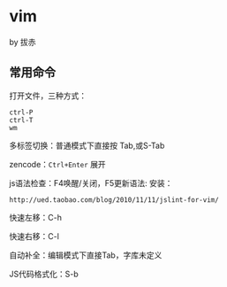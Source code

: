 vim
===

by 拔赤

## 常用命令

打开文件，三种方式：

	ctrl-P
	ctrl-T
	wm

多标签切换：普通模式下直接按 Tab,或S-Tab

zencode：`Ctrl+Enter` 展开

js语法检查：F4唤醒/关闭，F5更新语法: 安装：

	http://ued.taobao.com/blog/2010/11/11/jslint-for-vim/

快速左移：C-h

快速右移：C-l

自动补全：编辑模式下直接Tab，字库未定义

JS代码格式化：S-b





